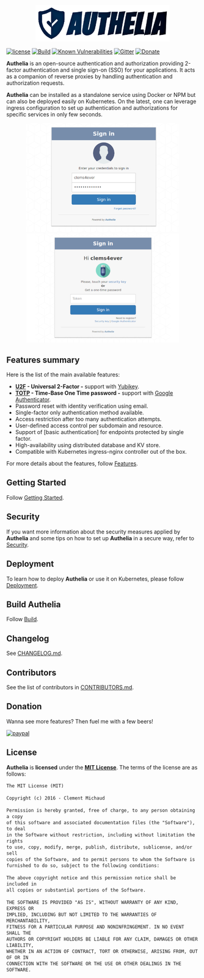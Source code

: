 <p align="center">
  <img src="images/authelia-title.png" width="350" title="Authelia">
</p>

  [![license](https://img.shields.io/github/license/mashape/apistatus.svg?maxAge=2592000)][MIT License]
  [![Build](https://travis-ci.org/clems4ever/authelia.svg?branch=master)](https://travis-ci.org/clems4ever/authelia)
  [![Known Vulnerabilities](https://snyk.io/test/github/clems4ever/authelia/badge.svg?targetFile=package.json)](https://snyk.io/test/github/clems4ever/authelia?targetFile=package.json)
  [![Gitter](https://img.shields.io/gitter/room/badges/shields.svg)](https://gitter.im/authelia/general?utm_source=share-link&utm_medium=link&utm_campaign=share-link)
  [![Donate](https://img.shields.io/badge/Donate-PayPal-orange.svg)](https://www.paypal.com/cgi-bin/webscr?cmd=_donations&business=clement%2emichaud34%40gmail%2ecom&lc=FR&item_name=Authelia&currency_code=EUR&bn=PP%2dDonationsBF%3abtn_donate_SM%2egif%3aNonHosted)

**Authelia** is an open-source authentication and authorization providing
 2-factor authentication and single sign-on (SSO) for your applications.
It acts as a companion of reverse proxies by handling authentication and
authorization requests.

**Authelia** can be installed as a standalone service using Docker or NPM
but can also be deployed easily on Kubernetes. On the latest, one can
leverage ingress configuration to set up authentication and authorizations
for specific services in only few seconds.

<p align="center">
  <img src="images/first_factor.png" width="400">
  <img src="images/second_factor.png" width="400">
</p>

## Features summary

Here is the list of the main available features:

* **[U2F] - Universal 2-Factor -** support with [Yubikey].
* **[TOTP] - Time-Base One Time password -** support with [Google Authenticator].
* Password reset with identity verification using email.
* Single-factor only authentication method available.
* Access restriction after too many authentication attempts.
* User-defined access control per subdomain and resource.
* Support of [basic authentication] for endpoints protected by single factor.
* High-availability using distributed database and KV store.
* Compatible with Kubernetes ingress-nginx controller out of the box.

For more details about the features, follow [Features](./docs/features.md).

## Getting Started

Follow [Getting Started](./docs/getting_started.md).

## Security

If you want more information about the security measures applied by
**Authelia** and some tips on how to set up **Authelia** in a secure way,
refer to [Security](./docs/security.md).

## Deployment

To learn how to deploy **Authelia** or use it on Kubernetes, please follow
[Deployment](./docs/deployment.md).

## Build Authelia

Follow [Build](./docs/build.md).

## Changelog

See [CHANGELOG.md](CHANGELOG.md).

## Contributors

See the list of contributors in [CONTRIBUTORS.md](CONTRIBUTORS.md).

## Donation

Wanna see more features? Then fuel me with a few beers!

[![paypal](https://www.paypalobjects.com/en_US/i/btn/btn_donate_SM.gif)](https://www.paypal.com/cgi-bin/webscr?cmd=_donations&business=clement%2emichaud34%40gmail%2ecom&lc=FR&item_name=Authelia&currency_code=EUR&bn=PP%2dDonationsBF%3abtn_donate_SM%2egif%3aNonHosted)

## License

**Authelia** is **licensed** under the **[MIT License]**. The terms of the license are as follows:

    The MIT License (MIT)

    Copyright (c) 2016 - Clement Michaud

    Permission is hereby granted, free of charge, to any person obtaining a copy
    of this software and associated documentation files (the "Software"), to deal
    in the Software without restriction, including without limitation the rights
    to use, copy, modify, merge, publish, distribute, sublicense, and/or sell
    copies of the Software, and to permit persons to whom the Software is
    furnished to do so, subject to the following conditions:

    The above copyright notice and this permission notice shall be included in
    all copies or substantial portions of the Software.

    THE SOFTWARE IS PROVIDED "AS IS", WITHOUT WARRANTY OF ANY KIND, EXPRESS OR
    IMPLIED, INCLUDING BUT NOT LIMITED TO THE WARRANTIES OF MERCHANTABILITY,
    FITNESS FOR A PARTICULAR PURPOSE AND NONINFRINGEMENT. IN NO EVENT SHALL THE
    AUTHORS OR COPYRIGHT HOLDERS BE LIABLE FOR ANY CLAIM, DAMAGES OR OTHER LIABILITY,
    WHETHER IN AN ACTION OF CONTRACT, TORT OR OTHERWISE, ARISING FROM, OUT OF OR IN
    CONNECTION WITH THE SOFTWARE OR THE USE OR OTHER DEALINGS IN THE SOFTWARE.


[MIT License]: https://opensource.org/licenses/MIT
[TOTP]: https://en.wikipedia.org/wiki/Time-based_One-time_Password_Algorithm
[U2F]: https://www.yubico.com/about/background/fido/
[Yubikey]: https://www.yubico.com/products/yubikey-hardware/yubikey4/
[auth_request]: http://nginx.org/en/docs/http/ngx_http_auth_request_module.html
[Google Authenticator]: https://play.google.com/store/apps/details?id=com.google.android.apps.authenticator2&hl=en
[config.template.yml]: https://github.com/clems4ever/authelia/blob/master/config.template.yml
